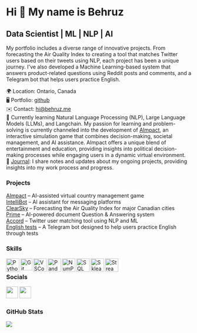Hi 👋 My name is Behruz
=======================

Data Scientist | ML | NLP | AI
------------------------------------

My portfolio includes a diverse range of innovative projects. From forecasting the Air Quality Index to creating a tool that matches Twitter users based on their tweets using NLP, each project has been a unique journey. I've also developed a Machine Learning-based system that answers product-related questions using Reddit posts and comments, and a Telegram bot that helps users practice English.


🌍  Location: Ontario, Canada  
🖥️  Portfolio: [github](https://github.com/davletovb)  
✉️  Contact: [hi@behruz.me](mailto:hi@behruz.me)  
🧠 Currently learning Natural Language Processing (NLP), Large Language Models (LLMs), and Langchain. My passion for learning and problem-solving is currently channeled into the development of [AImpact](https://github.com/davletovb/simulation-app), an interactive simulation game that combines decision-making, societal management, and AI assistance. AImpact offers a unique blend of entertainment and education, providing insights into political decision-making processes while engaging users in a dynamic virtual environment.  
📝  [Journal](https://behruz.me/journal): I share notes and updates about my ongoing projects, providing insights into my work process and progress.

### Projects

[AImpact](https://github.com/davletovb/simulation-app) – AI-assisted virtual country management game  
[IntelliBot](https://github.com/davletovb/assistbot) – AI assistant for messaging platforms  
[ClearSky](https://clearsky.streamlit.app) – Forecasting the Air Quality Index for major Canadian cities  
[Prime](https://github.com/davletovb/prime) – AI-powered document Question & Answering system  
[Accord](https://github.com/davletovb/accord) – Twitter user matching tool using NLP and ML   
[English tests](https://t.me/englishprep_bot) – A Telegram bot designed to help users practice English through tests  


### Skills

<img align = 'left' alt = 'Python' width='36px' src="https://user-images.githubusercontent.com/55111154/100546857-8ba9c700-3289-11eb-9627-ae469441946b.png"/>

<img align="left" alt="Git" width="32px" src= "https://user-images.githubusercontent.com/55111154/100549956-74280980-329c-11eb-8b47-62b3ea97e5ca.png"/>

<img align="left" alt="VSCode" width="36px" src= "https://user-images.githubusercontent.com/55111154/100549504-41304680-3299-11eb-811c-570aae79deba.png"/>

<img align="left" alt="Pandas" width="36px" src= "https://encrypted-tbn0.gstatic.com/images?q=tbn:ANd9GcQj7YWmxNmbuzSB7RyPFlM99xnJMAre6eEj1OhL9EYo&s"/>

<img align="left" alt="NumPy" width="36px" src= "https://user-images.githubusercontent.com/67586773/105040771-43887300-5a88-11eb-9f01-bee100b9ef22.png"/>

<img align="left" alt="SQL" width="36px" src= "https://www.freeiconspng.com/thumbs/sql-server-icon-png/sql-server-icon-png-29.png"/>

<img align="left" alt="Sklearn" width="36px" src= "https://e7.pngegg.com/pngimages/309/384/png-clipart-scikit-learn-python-computer-icons-scikit-machine-learning-learning-text-orange-thumbnail.png"/>

<img align="left" alt="Streamlit" width="36px" src= "https://user-images.githubusercontent.com/88608935/187243256-b5b07944-acca-44e4-b1f5-e78e1d0d9376.png"/>   
<br/>

### Socials

<p align="left"> <a href="https://www.github.com/davletovb" target="_blank" rel="noreferrer"><img src="https://raw.githubusercontent.com/danielcranney/readme-generator/main/public/icons/socials/github.svg" width="32" height="32" /></a> <a href="https://www.linkedin.com/in/behruz-davletov/" target="_blank" rel="noreferrer"><img src="https://raw.githubusercontent.com/danielcranney/readme-generator/main/public/icons/socials/linkedin.svg" width="32" height="32" /></a></p>

### GitHub Stats


<a href="http://www.github.com/davletovb"><img src="https://github-readme-streak-stats.herokuapp.com/?user=davletovb&stroke=ffffff&background=22272e&ring=0891b2&fire=0891b2&currStreakNum=ffffff&currStreakLabel=0891b2&sideNums=ffffff&sideLabels=ffffff&dates=ffffff&hide_border=true" /></a>

